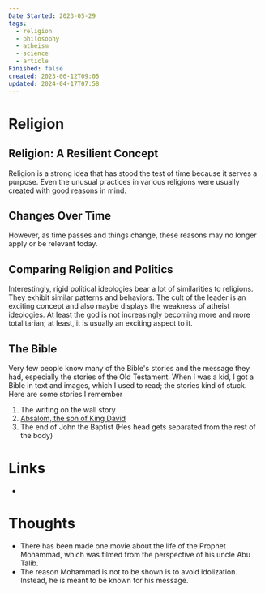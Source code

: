 ```yaml
---
Date Started: 2023-05-29
tags:
  - religion
  - philosophy
  - atheism
  - science
  - article
Finished: false
created: 2023-06-12T09:05
updated: 2024-04-17T07:58
---
```

# Religion

## Religion: A Resilient Concept

Religion is a strong idea that has stood the test of time because it serves a purpose. Even the unusual practices in various religions were usually created with good reasons in mind.

## Changes Over Time

However, as time passes and things change, these reasons may no longer apply or be relevant today.

## Comparing Religion and Politics

Interestingly, rigid political ideologies bear a lot of similarities to religions. They exhibit similar patterns and behaviors. The cult of the leader is an exciting concept and also maybe displays the weakness of atheist ideologies. At least the god is not increasingly becoming more and more totalitarian; at least, it is usually an exciting aspect to it. 

## The Bible
Very few people know many of the Bible's stories and the message they had, especially the stories of the Old Testament. When I was a kid, I got a Bible in text and images, which I used to read; the stories kind of stuck.
Here are some stories I remember
1. The writing on the wall story
2. [Absalom, the son of King David](https://www.biblicalwarfare.com/absalom-expert-politician-failed-warrior/)
3. The end of John the Baptist (Hes head gets separated from the rest of the body)


# Links
- 

# Thoughts 
- There has been made one movie about the life of the Prophet Mohammad, which was filmed from the perspective of his uncle Abu Talib. 
- The reason Mohammad is not to be shown is to avoid idolization. Instead, he is meant to be known for his message. 







